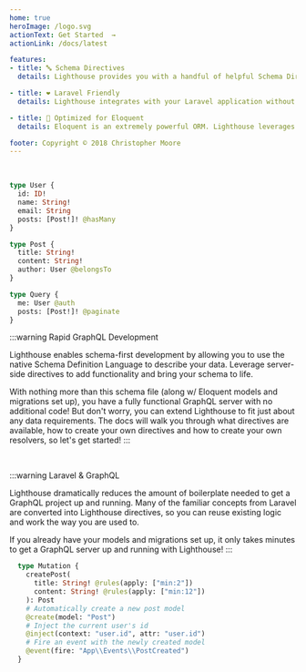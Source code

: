 ```yaml
---
home: true
heroImage: /logo.svg
actionText: Get Started  →
actionLink: /docs/latest

features:
- title: 🔤 Schema Directives
  details: Lighthouse provides you with a handful of helpful Schema Directives to get you up and running in no time. But it also allows you to create your own when needed.

- title: ❤️ Laravel Friendly
  details: Lighthouse integrates with your Laravel application without the need to re-write your entire domain. Just build a GraphQL schema on top of your current logic and start querying!

- title: 💯 Optimized for Eloquent
  details: Eloquent is an extremely powerful ORM. Lighthouse leverages your current model relationships and creates optimized database queries.

footer: Copyright © 2018 Christopher Moore
---
```


<br/>

```graphql
type User {
  id: ID!
  name: String!
  email: String
  posts: [Post!]! @hasMany
}

type Post {
  title: String!
  content: String!
  author: User @belongsTo
}

type Query {
  me: User @auth
  posts: [Post!]! @paginate
}
```

:::warning Rapid GraphQL Development

Lighthouse enables schema-first development by allowing you to use the native Schema Definition Language to describe your data. Leverage server-side directives to add functionality and bring your schema to life.

With nothing more than this schema file (along w/ Eloquent models and migrations set up), you have a fully functional GraphQL server with no additional code! But don't worry, you can extend Lighthouse to fit just about any data requirements. The docs will walk you through what directives are available, how to create your own directives and how to create your own resolvers, so let's get started!
:::

<br />

:::warning Laravel & GraphQL

Lighthouse dramatically reduces the amount of boilerplate needed to get a GraphQL project up and running. Many of the familiar concepts from Laravel are converted into Lighthouse directives, so you can reuse existing logic and work the way you are used to.

If you already have your models and migrations set up, it only takes minutes to get a GraphQL server up and running with Lighthouse!
:::

```graphql
  type Mutation {
    createPost(
      title: String! @rules(apply: ["min:2"])
      content: String! @rules(apply: ["min:12"])
    ): Post
    # Automatically create a new post model
    @create(model: "Post")
    # Inject the current user's id
    @inject(context: "user.id", attr: "user.id")
    # Fire an event with the newly created model
    @event(fire: "App\\Events\\PostCreated")
  }
```

<br/>
<br/>
